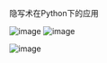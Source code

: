 隐写术在Python下的应用


![image](https://github.com/user-attachments/assets/a26bc0bb-ab5c-442a-a26d-4c35abcb2de9)    ![image](https://github.com/user-attachments/assets/b4fd3133-f5c0-45b9-9f3e-e5df275a099b)

![image](https://github.com/user-attachments/assets/fa5ca26f-5f33-4ef7-9db0-e276ad1c2dd4)


